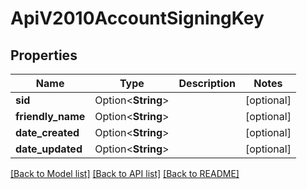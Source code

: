 # ApiV2010AccountSigningKey

## Properties

Name | Type | Description | Notes
------------ | ------------- | ------------- | -------------
**sid** | Option<**String**> |  | [optional]
**friendly_name** | Option<**String**> |  | [optional]
**date_created** | Option<**String**> |  | [optional]
**date_updated** | Option<**String**> |  | [optional]

[[Back to Model list]](../README.md#documentation-for-models) [[Back to API list]](../README.md#documentation-for-api-endpoints) [[Back to README]](../README.md)


